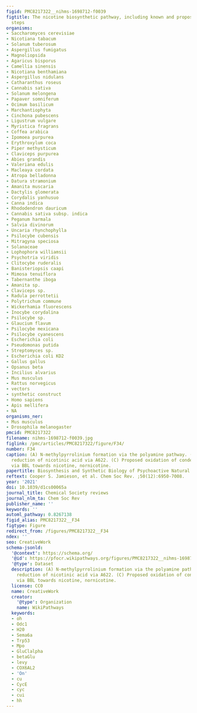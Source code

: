```yaml
---
figid: PMC8217322__nihms-1698712-f0039
figtitle: The nicotine biosynthetic pathway, including known and proposed enzymatic
  steps
organisms:
- Saccharomyces cerevisiae
- Nicotiana tabacum
- Solanum tuberosum
- Aspergillus fumigatus
- Magnoliopsida
- Agaricus bisporus
- Camellia sinensis
- Nicotiana benthamiana
- Aspergillus nidulans
- Catharanthus roseus
- Cannabis sativa
- Solanum melongena
- Papaver somniferum
- Ocimum basilicum
- Marchantiophyta
- Cinchona pubescens
- Ligustrum vulgare
- Myristica fragrans
- Coffea arabica
- Ipomoea purpurea
- Erythroxylum coca
- Piper methysticum
- Claviceps purpurea
- Abies grandis
- Valeriana edulis
- Macleaya cordata
- Atropa belladonna
- Datura stramonium
- Amanita muscaria
- Dactylis glomerata
- Corydalis yanhusuo
- Canna indica
- Rhododendron dauricum
- Cannabis sativa subsp. indica
- Peganum harmala
- Salvia divinorum
- Uncaria rhynchophylla
- Psilocybe cubensis
- Mitragyna speciosa
- Solanaceae
- Lophophora williamsii
- Psychotria viridis
- Clitocybe ruderalis
- Banisteriopsis caapi
- Mimosa tenuiflora
- Tabernanthe iboga
- Amanita sp.
- Claviceps sp.
- Radula perrottetii
- Polytrichum commune
- Wickerhamia fluorescens
- Inocybe corydalina
- Psilocybe sp.
- Glaucium flavum
- Psilocybe mexicana
- Psilocybe cyanescens
- Escherichia coli
- Pseudomonas putida
- Streptomyces sp.
- Escherichia coli KD2
- Gallus gallus
- Opsanus beta
- Incilius alvarius
- Mus musculus
- Rattus norvegicus
- vectors
- synthetic construct
- Homo sapiens
- Apis mellifera
- NA
organisms_ner:
- Mus musculus
- Drosophila melanogaster
pmcid: PMC8217322
filename: nihms-1698712-f0039.jpg
figlink: /pmc/articles/PMC8217322/figure/F34/
number: F34
caption: (A) N-methylpyrrolinium formation via the polyamine pathway. (B) Proposed
  reduction of nicotinic acid via A622. (C) Proposed oxidation of condensation products
  via BBL towards nicotine, nornicotine.
papertitle: Biosynthesis and Synthetic Biology of Psychoactive Natural Products.
reftext: Cooper S. Jamieson, et al. Chem Soc Rev. ;50(12):6950-7008.
year: '2021'
doi: 10.1039/d1cs00065a
journal_title: Chemical Society reviews
journal_nlm_ta: Chem Soc Rev
publisher_name: ''
keywords: ''
automl_pathway: 0.8267138
figid_alias: PMC8217322__F34
figtype: Figure
redirect_from: /figures/PMC8217322__F34
ndex: ''
seo: CreativeWork
schema-jsonld:
  '@context': https://schema.org/
  '@id': https://pfocr.wikipathways.org/figures/PMC8217322__nihms-1698712-f0039.html
  '@type': Dataset
  description: (A) N-methylpyrrolinium formation via the polyamine pathway. (B) Proposed
    reduction of nicotinic acid via A622. (C) Proposed oxidation of condensation products
    via BBL towards nicotine, nornicotine.
  license: CC0
  name: CreativeWork
  creator:
    '@type': Organization
    name: WikiPathways
  keywords:
  - oh
  - Odc1
  - H20
  - Sema6a
  - Trp53
  - Mpo
  - GluClalpha
  - betaGlu
  - levy
  - COX6AL2
  - 'On'
  - cu
  - CycE
  - cyc
  - cui
  - hh
---
```

